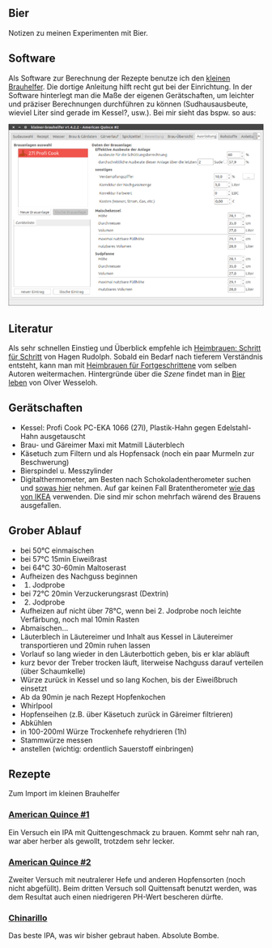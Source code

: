 ## Bier

Notizen zu meinen Experimenten mit Bier.

## Software

Als Software zur Berechnung der Rezepte benutze ich den [kleinen Brauhelfer](http://www.joerum.de/kleiner-brauhelfer/doku.php). Die dortige Anleitung hilft recht gut bei der Einrichtung. In der Software hinterlegt man die Maße der eigenen Gerätschaften, um leichter und präziser Berechnungen durchführen zu können (Sudhausausbeute, wieviel Liter sind gerade im Kessel?, usw.). Bei mir sieht das bspw. so aus:

![Braugeräte-Einstellungen](img/brauanlage.png?raw=1)

## Literatur

Als sehr schnellen Einstieg und Überblick empfehle ich [Heimbrauen: Schritt für Schritt](https://www.amazon.de/-/dp/3418008062/) von Hagen Rudolph. Sobald ein Bedarf nach tieferem Verständnis entsteht, kann man mit [Heimbrauen für Fortgeschrittene](https://www.amazon.de/-/dp/3418007899/) vom selben Autoren weitermachen. Hintergründe über die *Szene* findet man in [Bier leben](https://www.amazon.de/-/dp/3499629461) von Olver Wesseloh.

## Gerätschaften

- Kessel: Profi Cook PC-EKA 1066 (27l), Plastik-Hahn gegen Edelstahl-Hahn ausgetauscht
- Brau- und Gäreimer Maxi mit Matmill Läuterblech
- Käsetuch zum Filtern und als Hopfensack (noch ein paar Murmeln zur Beschwerung)
- Bierspindel u. Messzylinder
- Digitalthermometer, am Besten nach Schokoladentherometer suchen und [sowas hier](https://www.amazon.de/-/dp/B00CDOQEBK/) nehmen. Auf gar keinen Fall Bratentherometer [wie das von IKEA](http://www.ikea.com/de/de/catalog/products/20103016/) verwenden. Die sind mir schon mehrfach wärend des Brauens ausgefallen.

## Grober Ablauf

- bei 50°C einmaischen
- bei 57°C 15min Eiweißrast
- bei 64°C 30-60min Maltoserast
- Aufheizen des Nachguss beginnen
- 1. Jodprobe
- bei 72°C 20min Verzuckerungsrast (Dextrin)
- 2. Jodprobe
- Aufheizen auf nicht über 78°C, wenn bei 2. Jodprobe noch leichte Verfärbung, noch mal 10min Rasten
- Abmaischen...
- Läuterblech in Läutereimer und Inhalt aus Kessel in Läutereimer transportieren und 20min ruhen lassen
- Vorlauf so lang wieder in den Läuterbottich geben, bis er klar abläuft
- kurz bevor der Treber trocken läuft, literweise Nachguss darauf verteilen (über Schaumkelle)
- Würze zurück in Kessel und so lang Kochen, bis der Eiweißbruch einsetzt
- Ab da 90min je nach Rezept Hopfenkochen
- Whirlpool
- Hopfenseihen (z.B. über Käsetuch zurück in Gäreimer filtrieren)
- Abkühlen
- in 100-200ml Würze Trockenhefe rehydrieren (1h)
- Stammwürze messen
- anstellen (wichtig: ordentlich Sauerstoff einbringen)

## Rezepte

Zum Import im kleinen Brauhelfer

### [American Quince #1](rezepte/American%20Quince%20%231.xsud)

Ein Versuch ein IPA mit Quittengeschmack zu brauen. Kommt sehr nah ran, war aber herber als gewollt, trotzdem sehr lecker.

### [American Quince #2](rezepte/American%20Quince%20%232.xsud)

Zweiter Versuch mit neutralerer Hefe und anderen Hopfensorten (noch nicht abgefüllt). Beim dritten Versuch soll Quittensaft benutzt werden, was dem Resultat auch einen niedrigeren PH-Wert bescheren dürfte.

### [Chinarillo](rezepte/Chinarillo.xsud)

Das beste IPA, was wir bisher gebraut haben. Absolute Bombe.